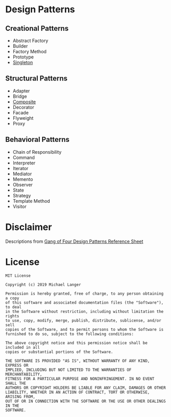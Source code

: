 # Design Patterns

## Creational Patterns
* Abstract Factory
* Builder
* Factory Method
* Prototype
* [Singleton](src/Singleton.kt)

## Structural Patterns
* Adapter
* Bridge
* [Composite](src/Composite.kt)
* Decorator
* Facade
* Flyweight
* Proxy

## Behavioral Patterns
* Chain of Responsibility
* Command
* Interpreter
* Iterator
* Mediator
* Memento
* Observer
* State
* Strategy
* Template Method
* Visitor

# Disclaimer
Descriptions from [Gang of Four Design Patterns Reference Sheet](http://www.blackwasp.co.uk/GangOfFour.aspx)

# License
```
MIT License

Copyright (c) 2019 Michael Langer

Permission is hereby granted, free of charge, to any person obtaining a copy
of this software and associated documentation files (the "Software"), to deal
in the Software without restriction, including without limitation the rights
to use, copy, modify, merge, publish, distribute, sublicense, and/or sell
copies of the Software, and to permit persons to whom the Software is
furnished to do so, subject to the following conditions:

The above copyright notice and this permission notice shall be included in all
copies or substantial portions of the Software.

THE SOFTWARE IS PROVIDED "AS IS", WITHOUT WARRANTY OF ANY KIND, EXPRESS OR
IMPLIED, INCLUDING BUT NOT LIMITED TO THE WARRANTIES OF MERCHANTABILITY,
FITNESS FOR A PARTICULAR PURPOSE AND NONINFRINGEMENT. IN NO EVENT SHALL THE
AUTHORS OR COPYRIGHT HOLDERS BE LIABLE FOR ANY CLAIM, DAMAGES OR OTHER
LIABILITY, WHETHER IN AN ACTION OF CONTRACT, TORT OR OTHERWISE, ARISING FROM,
OUT OF OR IN CONNECTION WITH THE SOFTWARE OR THE USE OR OTHER DEALINGS IN THE
SOFTWARE.
```
